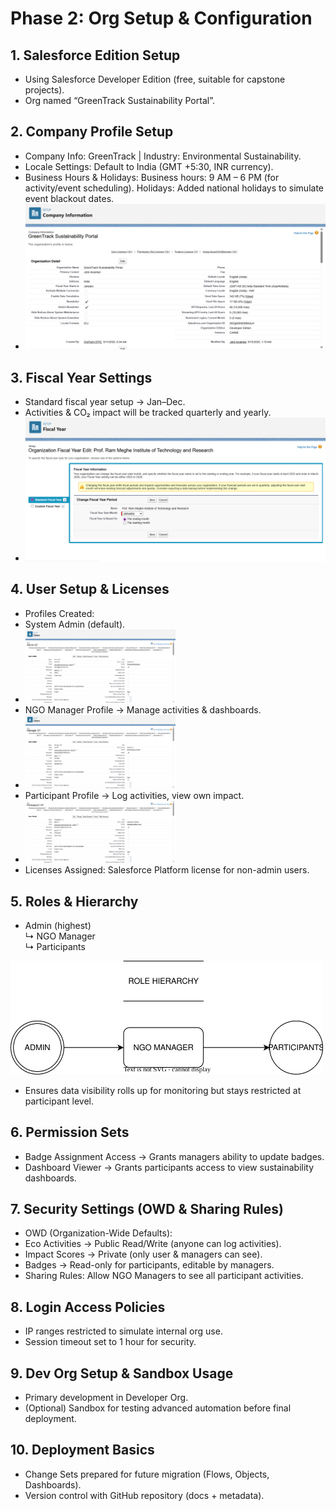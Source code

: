 # Phase 2: Org Setup & Configuration

## 1. Salesforce Edition Setup
- Using Salesforce Developer Edition (free, suitable for capstone projects).
- Org named “GreenTrack Sustainability Portal”.

## 2. Company Profile Setup
- Company Info: GreenTrack | Industry: Environmental Sustainability.
- Locale Settings: Default to India (GMT +5:30, INR currency).
- Business Hours & Holidays:
    Business hours: 9 AM – 6 PM (for activity/event scheduling).
    Holidays: Added national holidays to simulate event blackout dates.
- <img src="Company_Info_Setup.png" alt="Company_Info_Setup" />

## 3. Fiscal Year Settings
- Standard fiscal year setup → Jan–Dec.
- Activities & CO₂ impact will be tracked quarterly and yearly.
- <img src="Fiscal_Year_Setup.png" alt="Fiscal_Year_Setup.png" />

## 4. User Setup & Licenses
- Profiles Created:
- System Admin (default).
- <img src="Admin_Setup.png" alt="Admin_Setup" width=50% />
- NGO Manager Profile → Manage activities & dashboards.
- <img src="Manager_Setup.png" alt="Manager_Setup" width=50% />
- Participant Profile → Log activities, view own impact.
- <img src="Participant1-Setup.png" alt="Participant1-Setup" width=50% />
- Licenses Assigned: Salesforce Platform license for non-admin users.

## 5. Roles & Hierarchy
- Admin (highest) <br>
    ↳ NGO Manager <br>
    ↳ Participants
<img src="https://github.com/jay-awankar/Salesforce-Project-GreenTrack/blob/main/assets/Role_Hierarchy.svg" alt="role_hierarchy_img" width=500 />

- Ensures data visibility rolls up for monitoring but stays restricted at participant level.

## 6. Permission Sets
- Badge Assignment Access → Grants managers ability to update badges.
- Dashboard Viewer → Grants participants access to view sustainability dashboards.

## 7. Security Settings (OWD & Sharing Rules)
- OWD (Organization-Wide Defaults):
- Eco Activities → Public Read/Write (anyone can log activities).
- Impact Scores → Private (only user & managers can see).
- Badges → Read-only for participants, editable by managers.
- Sharing Rules:
    Allow NGO Managers to see all participant activities.

## 8. Login Access Policies
- IP ranges restricted to simulate internal org use.
- Session timeout set to 1 hour for security.

## 9. Dev Org Setup & Sandbox Usage
- Primary development in Developer Org.
- (Optional) Sandbox for testing advanced automation before final deployment.

## 10. Deployment Basics
- Change Sets prepared for future migration (Flows, Objects, Dashboards).
- Version control with GitHub repository (docs + metadata).
